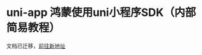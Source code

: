 # uni-app 鸿蒙使用uni小程序SDK（内部简易教程）

文档已迁移，[前往新地址](https://nativesupport.dcloud.net.cn/UniMPDocs/UseSdk/harmony.html)